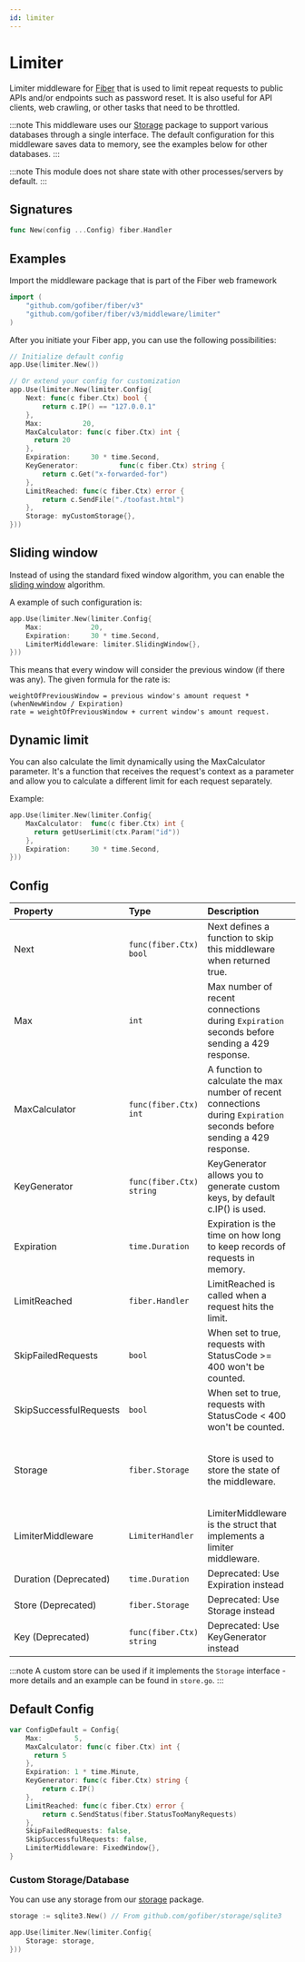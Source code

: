 ```yaml
---
id: limiter
---
```


# Limiter

Limiter middleware for [Fiber](https://github.com/gofiber/fiber) that is used to limit repeat requests to public APIs and/or endpoints such as password reset. It is also useful for API clients, web crawling, or other tasks that need to be throttled.

:::note
This middleware uses our [Storage](https://github.com/gofiber/storage) package to support various databases through a single interface. The default configuration for this middleware saves data to memory, see the examples below for other databases.
:::

:::note
This module does not share state with other processes/servers by default.
:::

## Signatures

```go
func New(config ...Config) fiber.Handler
```

## Examples

Import the middleware package that is part of the Fiber web framework

```go
import (
    "github.com/gofiber/fiber/v3"
    "github.com/gofiber/fiber/v3/middleware/limiter"
)
```

After you initiate your Fiber app, you can use the following possibilities:

```go
// Initialize default config
app.Use(limiter.New())

// Or extend your config for customization
app.Use(limiter.New(limiter.Config{
    Next: func(c fiber.Ctx) bool {
        return c.IP() == "127.0.0.1"
    },
    Max:          20,
    MaxCalculator: func(c fiber.Ctx) int {
      return 20
    },
    Expiration:     30 * time.Second,
    KeyGenerator:          func(c fiber.Ctx) string {
        return c.Get("x-forwarded-for")
    },
    LimitReached: func(c fiber.Ctx) error {
        return c.SendFile("./toofast.html")
    },
    Storage: myCustomStorage{},
}))
```

## Sliding window

Instead of using the standard fixed window algorithm, you can enable the [sliding window](https://en.wikipedia.org/wiki/Sliding_window_protocol) algorithm.

A example of such configuration is:

```go
app.Use(limiter.New(limiter.Config{
    Max:            20,
    Expiration:     30 * time.Second,
    LimiterMiddleware: limiter.SlidingWindow{},
}))
```

This means that every window will consider the previous window (if there was any). The given formula for the rate is:

```text
weightOfPreviousWindow = previous window's amount request * (whenNewWindow / Expiration)
rate = weightOfPreviousWindow + current window's amount request.
```

## Dynamic limit

You can also calculate the limit dynamically using the MaxCalculator parameter. It's a function that receives the request's context as a parameter and allow you to calculate a different limit for each request separately.

Example:

```go
app.Use(limiter.New(limiter.Config{
    MaxCalculator:  func(c fiber.Ctx) int {
      return getUserLimit(ctx.Param("id"))
    },
    Expiration:     30 * time.Second,
}))
```

## Config

| Property               | Type                      | Description                                                                                 | Default                                  |
|:-----------------------|:--------------------------|:--------------------------------------------------------------------------------------------|:-----------------------------------------|
| Next                   | `func(fiber.Ctx) bool`   | Next defines a function to skip this middleware when returned true.                         | `nil`                                    |
| Max                    | `int`                     | Max number of recent connections during `Expiration` seconds before sending a 429 response. | 5                                        |
| MaxCalculator          | `func(fiber.Ctx) int`     | A function to calculate the max number of recent connections during `Expiration` seconds before sending a 429 response. | A function which returns the cfg.Max    |
| KeyGenerator           | `func(fiber.Ctx) string` | KeyGenerator allows you to generate custom keys, by default c.IP() is used.                 | A function using c.IP() as the default   |
| Expiration             | `time.Duration`           | Expiration is the time on how long to keep records of requests in memory.                   | 1 * time.Minute                          |
| LimitReached           | `fiber.Handler`           | LimitReached is called when a request hits the limit.                                       | A function sending 429 response          |
| SkipFailedRequests     | `bool`                    | When set to true, requests with StatusCode >= 400 won't be counted.                         | false                                    |
| SkipSuccessfulRequests | `bool`                    | When set to true, requests with StatusCode < 400 won't be counted.                          | false                                    |
| Storage                | `fiber.Storage`           | Store is used to store the state of the middleware.                                         | An in-memory store for this process only |
| LimiterMiddleware      | `LimiterHandler`          | LimiterMiddleware is the struct that implements a limiter middleware.                       | A new Fixed Window Rate Limiter          |
| Duration (Deprecated)  | `time.Duration`           | Deprecated: Use Expiration instead                                                          | -                                        |
| Store (Deprecated)     | `fiber.Storage`           | Deprecated: Use Storage instead                                                             | -                                        |
| Key (Deprecated)       | `func(fiber.Ctx) string` | Deprecated: Use KeyGenerator instead                                                        | -                                        |

:::note
A custom store can be used if it implements the `Storage` interface - more details and an example can be found in `store.go`.
:::

## Default Config

```go
var ConfigDefault = Config{
    Max:        5,
    MaxCalculator: func(c fiber.Ctx) int {
      return 5
    },
    Expiration: 1 * time.Minute,
    KeyGenerator: func(c fiber.Ctx) string {
        return c.IP()
    },
    LimitReached: func(c fiber.Ctx) error {
        return c.SendStatus(fiber.StatusTooManyRequests)
    },
    SkipFailedRequests: false,
    SkipSuccessfulRequests: false,
    LimiterMiddleware: FixedWindow{},
}
```

### Custom Storage/Database

You can use any storage from our [storage](https://github.com/gofiber/storage/) package.

```go
storage := sqlite3.New() // From github.com/gofiber/storage/sqlite3

app.Use(limiter.New(limiter.Config{
    Storage: storage,
}))
```
